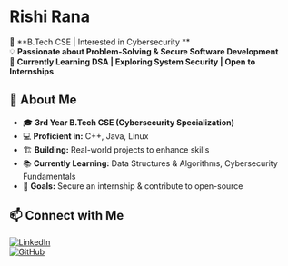 # **Rishi Rana**  
🚀 **B.Tech CSE | Interested in Cybersecurity **  
💡 **Passionate about Problem-Solving & Secure Software Development**  
📌 **Currently Learning DSA | Exploring System Security | Open to Internships**  

## 🚀 About Me  
- 🎓 **3rd Year B.Tech CSE (Cybersecurity Specialization)**  
- 💻 **Proficient in:** C++, Java, Linux  
- 🏗 **Building:** Real-world projects to enhance skills  
- 📚 **Currently Learning:** Data Structures & Algorithms, Cybersecurity Fundamentals  
- 🎯 **Goals:** Secure an internship & contribute to open-source  

## 📫 Connect with Me  
[![LinkedIn](https://img.shields.io/badge/LinkedIn-0077B5?style=for-the-badge&logo=linkedin&logoColor=white)](https://www.linkedin.com/in/rishi-rana-11426a330)  
[![GitHub](https://img.shields.io/badge/GitHub-181717?style=for-the-badge&logo=github&logoColor=white)](https://github.com/rishi10rana)  
